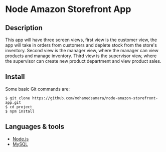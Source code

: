 # Node Amazon Storefront App

## Description

This app will have three screen views, first view is the customer view, the app will take in orders from customers and deplete stock from the store's inventory. Second view is the manager view, where the manager can view products and manage inventory. Third view is the supervisor view, where the supervisor can create new product department and view product sales.

## Install

Some basic Git commands are:

```
$ git clone https://github.com/mohamedsamara/node-amazon-storefront-app.git
$ cd project
$ npm install

```

## Languages & tools

- [Node.js](https://nodejs.org/en/)
- [MySQL](https://www.mysql.com/)
